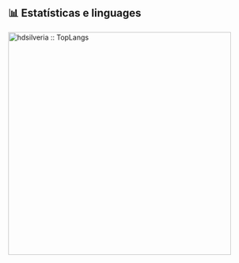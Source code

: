 ## :bar_chart: Estatísticas e linguages
<p>
  <a href="https://github.com/hdsilveria%22%3E
    <img width="450px" src="https://github-readme-stats.vercel.app/api?username=hdsilveria&show_icons=true&theme=omni" alt="hdsilveria :: Profile Stats" />
    <img width="450px" src="https://github-readme-stats.vercel.app/api/top-langs/?username=hdsilveria&langs_count=6&theme=omni&layout=compact" alt="hdsilveria :: TopLangs" />
 </a>
</p>
